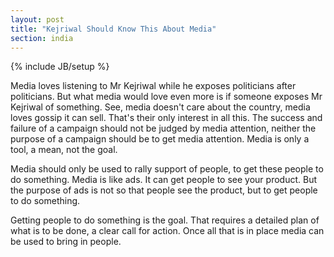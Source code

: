 ```yaml
---
layout: post
title: "Kejriwal Should Know This About Media"
section: india
---
```

{% include JB/setup %}

Media loves listening to Mr Kejriwal while he exposes politicians after
politicians.  But what media would love even more is if someone exposes Mr
Kejriwal of something.  See, media doesn't care about the country, media loves
gossip it can sell.  That's their only interest in all this. The success and
failure of a campaign should not be judged by media attention, neither the
purpose of a campaign should be to get media attention. Media is only a tool, a
mean, not the goal.

Media should only be used to rally support of people, to get these people to do
something. Media is like ads. It can get people to see your product. But the
purpose of ads is not so that people see the product, but to get people to do
something.

Getting people to do something is the goal. That requires a detailed plan of
what is to be done, a clear call for action. Once all that is in place media
can be used to bring in people.
